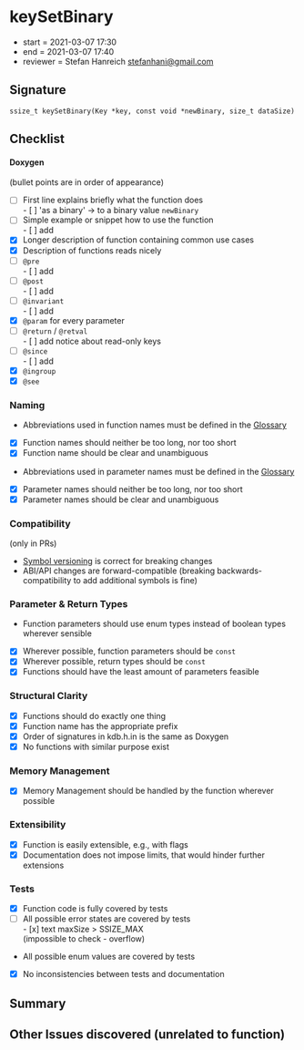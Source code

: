 # keySetBinary

- start = 2021-03-07 17:30
- end = 2021-03-07 17:40
- reviewer = Stefan Hanreich <stefanhani@gmail.com>

## Signature

`ssize_t keySetBinary(Key *key, const void *newBinary, size_t dataSize)`

## Checklist

#### Doxygen

(bullet points are in order of appearance)

- [ ] First line explains briefly what the function does  
       - [ ] 'as a binary' -> to a binary value `newBinary`
- [ ] Simple example or snippet how to use the function  
       - [ ] add
- [x] Longer description of function containing common use cases
- [x] Description of functions reads nicely
- [ ] `@pre`  
       - [ ] add
- [ ] `@post`  
       - [ ] add
- [ ] `@invariant`  
       - [ ] add
- [x] `@param` for every parameter
- [ ] `@return` / `@retval`  
       - [ ] add notice about read-only keys
- [ ] `@since`  
       - [ ] add
- [x] `@ingroup`
- [x] `@see`

### Naming

- Abbreviations used in function names must be defined in the
  [Glossary](/doc/help/elektra-glossary.md)
- [x] Function names should neither be too long, nor too short
- [x] Function name should be clear and unambiguous
- Abbreviations used in parameter names must be defined in the
  [Glossary](/doc/help/elektra-glossary.md)
- [x] Parameter names should neither be too long, nor too short
- [x] Parameter names should be clear and unambiguous

### Compatibility

(only in PRs)

- [Symbol versioning](/doc/dev/symbol-versioning.md)
  is correct for breaking changes
- ABI/API changes are forward-compatible (breaking backwards-compatibility
  to add additional symbols is fine)

### Parameter & Return Types

- Function parameters should use enum types instead of boolean types
  wherever sensible
- [x] Wherever possible, function parameters should be `const`
- [x] Wherever possible, return types should be `const`
- [x] Functions should have the least amount of parameters feasible

### Structural Clarity

- [x] Functions should do exactly one thing
- [x] Function name has the appropriate prefix
- [x] Order of signatures in kdb.h.in is the same as Doxygen
- [x] No functions with similar purpose exist

### Memory Management

- [x] Memory Management should be handled by the function wherever possible

### Extensibility

- [x] Function is easily extensible, e.g., with flags
- [x] Documentation does not impose limits, that would hinder further extensions

### Tests

- [x] Function code is fully covered by tests
- [ ] All possible error states are covered by tests  
       - [x] text maxSize > SSIZE_MAX  
       (impossible to check - overflow)
- All possible enum values are covered by tests
- [x] No inconsistencies between tests and documentation

## Summary

## Other Issues discovered (unrelated to function)
